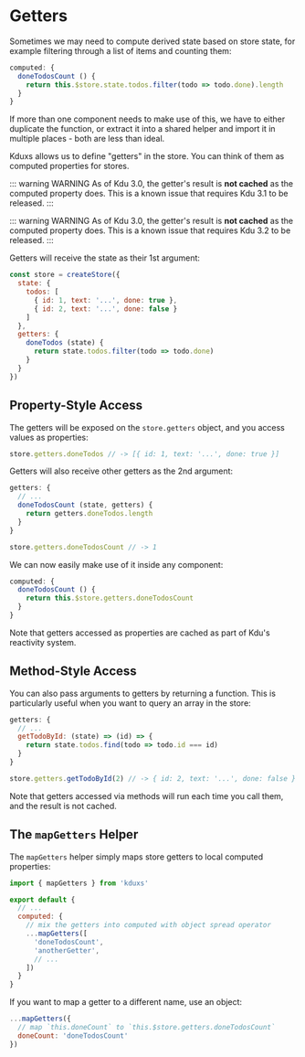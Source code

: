 # Getters

Sometimes we may need to compute derived state based on store state, for example filtering through a list of items and counting them:

``` js
computed: {
  doneTodosCount () {
    return this.$store.state.todos.filter(todo => todo.done).length
  }
}
```

If more than one component needs to make use of this, we have to either duplicate the function, or extract it into a shared helper and import it in multiple places - both are less than ideal.

Kduxs allows us to define "getters" in the store. You can think of them as computed properties for stores.

::: warning WARNING
As of Kdu 3.0, the getter's result is **not cached** as the computed property does. This is a known issue that requires Kdu 3.1 to be released.
:::

::: warning WARNING
As of Kdu 3.0, the getter's result is **not cached** as the computed property does. This is a known issue that requires Kdu 3.2 to be released.
:::

Getters will receive the state as their 1st argument:

``` js
const store = createStore({
  state: {
    todos: [
      { id: 1, text: '...', done: true },
      { id: 2, text: '...', done: false }
    ]
  },
  getters: {
    doneTodos (state) {
      return state.todos.filter(todo => todo.done)
    }
  }
})
```

## Property-Style Access

The getters will be exposed on the `store.getters` object, and you access values as properties:

``` js
store.getters.doneTodos // -> [{ id: 1, text: '...', done: true }]
```

Getters will also receive other getters as the 2nd argument:

``` js
getters: {
  // ...
  doneTodosCount (state, getters) {
    return getters.doneTodos.length
  }
}
```

``` js
store.getters.doneTodosCount // -> 1
```

We can now easily make use of it inside any component:

``` js
computed: {
  doneTodosCount () {
    return this.$store.getters.doneTodosCount
  }
}
```

Note that getters accessed as properties are cached as part of Kdu's reactivity system.

## Method-Style Access

You can also pass arguments to getters by returning a function. This is particularly useful when you want to query an array in the store:

```js
getters: {
  // ...
  getTodoById: (state) => (id) => {
    return state.todos.find(todo => todo.id === id)
  }
}
```

``` js
store.getters.getTodoById(2) // -> { id: 2, text: '...', done: false }
```

Note that getters accessed via methods will run each time you call them, and the result is not cached.

## The `mapGetters` Helper

The `mapGetters` helper simply maps store getters to local computed properties:

``` js
import { mapGetters } from 'kduxs'

export default {
  // ...
  computed: {
    // mix the getters into computed with object spread operator
    ...mapGetters([
      'doneTodosCount',
      'anotherGetter',
      // ...
    ])
  }
}
```

If you want to map a getter to a different name, use an object:

``` js
...mapGetters({
  // map `this.doneCount` to `this.$store.getters.doneTodosCount`
  doneCount: 'doneTodosCount'
})
```
